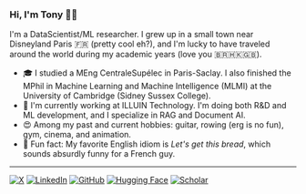 ### Hi, I'm Tony 👋🏼

I'm a DataScientist/ML researcher. I grew up in a small town near Disneyland Paris 🇫🇷 (pretty cool eh?), and I'm lucky to have traveled around the world during my academic years (love you 🇧🇷🇭🇰🇬🇧).

- 🎓 I studied a MEng CentraleSupélec in Paris-Saclay. I also finished the MPhil in Machine Learning and Machine Intelligence (MLMI) at the University of Cambridge (Sidney Sussex College).
- 💼 I'm currently working at ILLUIN Technology. I'm doing both R&D and ML development, and I specialize in RAG and Document AI.
- 😍 Among my past and current hobbies: guitar, rowing (erg is no fun), gym, cinema, and animation.
- 💬 Fun fact: My favorite English idiom is *Let's get this bread*, which sounds absurdly funny for a French guy.

---
<!-- [![Blog](https://img.shields.io/badge/Blog-FFFFFF?style=for-the-badge&logo=notion&logoColor=black)](https://tonywu71.notion.site/Workfolio-e937d2baf5ab4669904b04fd24513499?pvs=74) -->
[![X](https://img.shields.io/badge/X-%23000000?style=for-the-badge&logo=X&logoColor=white)](https://x.com/tonywu_71)
[![LinkedIn](https://img.shields.io/badge/LinkedIn-0077B5?style=for-the-badge&logo=linkedin&logoColor=white)](https://www.linkedin.com/in/tonywu71/)
[![GitHub](https://img.shields.io/badge/GitHub-100000?style=for-the-badge&logo=github&logoColor=white)](https://github.com/tonywu71)
[![Hugging Face](https://img.shields.io/badge/Hugging%20Face-FFD21E?style=for-the-badge&logo=huggingface&logoColor=000)](https://huggingface.co/tonywu71)
[![Scholar](https://img.shields.io/badge/Scholar-4285F4?style=for-the-badge&logo=google-scholar&logoColor=white)](https://scholar.google.com/citations?hl=en)
